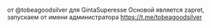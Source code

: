 от @tobeagoodsilver для GintaSuperesse
Основой является zapret, запускаем от имени администратора
https://t.me/tobeagoodsilver 